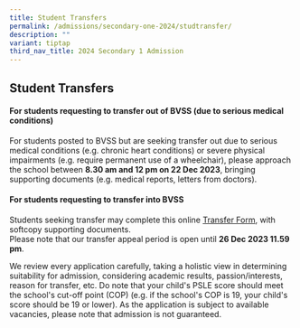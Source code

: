```yaml
---
title: Student Transfers
permalink: /admissions/secondary-one-2024/studtransfer/
description: ""
variant: tiptap
third_nav_title: 2024 Secondary 1 Admission
---
```

<h2>Student Transfers</h2><h4>For students requesting to transfer out of BVSS (due to serious medical conditions)</h4><p>For students posted to BVSS but are seeking transfer out due to serious medical conditions (e.g. chronic heart conditions) or severe physical impairments (e.g. require permanent use of a wheelchair), please approach the school between <strong>8.30 am and 12 pm on 22 Dec 2023</strong>, bringing supporting documents (e.g. medical reports, letters from doctors).</p><h4>For students requesting to transfer into BVSS</h4><p>Students seeking transfer may complete this online&nbsp;<a href="https://form.gov.sg/633397664d988800120474a4" rel="noopener noreferrer nofollow" target="_blank">Transfer Form</a>, with softcopy supporting documents.<br>Please note that our transfer appeal period is open until <strong>26 Dec 2023 11.59 pm</strong>.&nbsp;</p><p>We review every application carefully, taking a holistic view in determining suitability for admission, considering academic results, passion/interests, reason for transfer, etc. Do note that your child's PSLE score should meet the school's cut-off point (COP) (e.g. if the school's COP is 19, your child's score should be 19 or lower). As the application is subject to available vacancies, please note that admission is not guaranteed.</p>